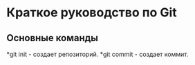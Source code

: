# Краткое руководство по Git
## Основные команды
*git init - создает репозиторий.
*git commit - создает коммит.